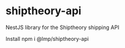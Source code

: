 # shiptheory-api
NestJS library for the Shiptheory shipping API

Install
npm i @lmp/shiptheory-api

